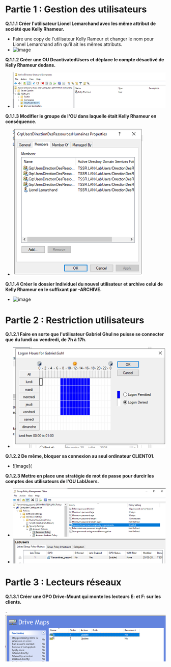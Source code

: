# Partie 1 : Gestion des utilisateurs


**Q.1.1.1 Créer l'utilisateur Lionel Lemarchand avec les même attribut de société que Kelly Rhameur.**

- Faire une copy de l'utilisateur Kelly Rameur et changer le nom pour Lionel Lemarchand afin qu'il ait les mêmes attributs.
- ![image](Images/Création_du_compte_Lionel.png)

**Q.1.1.2 Créer une OU DeactivatedUsers et déplace le compte désactivé de Kelly Rhameur dedans.**

- ![image](Images/DesactivedUsers.png)

**Q.1.1.3 Modifier le groupe de l'OU dans laquelle était Kelly Rhameur en conséquence.**

- ![image](Images/Modif_OU.png)

**Q.1.1.4 Créer le dossier Individuel du nouvel utilisateur et archive celui de Kelly Rhameur en le suffixant par -ARCHIVE.**

- ![image](Images/Création_Et_Archive.png)


# Partie 2 : Restriction utilisateurs

**Q.1.2.1 Faire en sorte que l'utilisateur Gabriel Ghul ne puisse se connecter que du lundi au vendredi, de 7h à 17h.**

- ![image](Images/Restriction_Horaires_Gabriel.png)

**Q.1.2.2 De même, bloquer sa connexion au seul ordinateur CLIENT01.**

- ![image](

**Q.1.2.3 Mettre en place une stratégie de mot de passe pour durcir les comptes des utilisateurs de l'OU LabUsers.**

- ![image](Images/MDP.png)
- ![image](Images/Link_OU.png)

# Partie 3 : Lecteurs réseaux

**Q.1.3.1 Créer une GPO Drive-Mount qui monte les lecteurs E: et F: sur les clients.**

-![image](Images/Disques.png)
